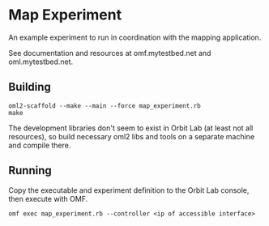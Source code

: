 # Map Experiment

An example experiment to run in coordination with the mapping application.

See documentation and resources at omf.mytestbed.net and oml.mytestbed.net.

## Building

    oml2-scaffold --make --main --force map_experiment.rb
    make

The development libraries don't seem to exist in Orbit Lab (at least not all
  resources), so build necessary oml2 libs and tools on a separate machine
and compile there.

## Running

Copy the executable and experiment definition to the Orbit Lab console, then
execute with OMF.

    omf exec map_experiment.rb --controller <ip of accessible interface>
